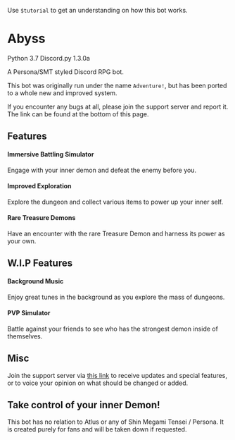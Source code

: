 Use `$tutorial` to get an understanding on how this bot works.
# Abyss
Python 3.7 Discord.py 1.3.0a

A Persona/SMT styled Discord RPG bot.

This bot was originally run under the name `Adventure!`,
but has been ported to a whole new and improved system.

If you encounter any bugs at all, please join the support server
and report it. The link can be found at the bottom of this page.
## Features
#### Immersive Battling Simulator
Engage with your inner demon and defeat the enemy before you.
#### Improved Exploration
Explore the dungeon and collect various items to power up
your inner self.
#### Rare Treasure Demons
Have an encounter with the rare Treasure Demon and harness its
power as your own.
## W.I.P Features
#### Background Music
Enjoy great tunes in the background as you explore the mass of
dungeons.
#### PVP Simulator
Battle against your friends to see who has the strongest demon
inside of themselves.
## Misc
Join the support server via [this link](https://discordapp.com/invites/hkweDCD)
to receive updates and special features, or to voice your opinion
on what should be changed or added.

## Take control of your inner Demon!

This bot has no relation to Atlus or any of Shin Megami Tensei / Persona.
It is created purely for fans and will be taken down if requested.